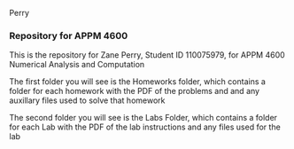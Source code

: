 Perry
### Repository for APPM 4600

This is the repository for Zane Perry, Student ID 110075979, for APPM 4600 Numerical Analysis and Computation

The first folder you will see is the Homeworks folder, which contains a folder for each homework with the PDF of the problems and and any auxillary files used to solve that homework

The second folder you will see is the Labs Folder, which contains a folder for each Lab with the PDF of the lab instructions and any files used for the lab